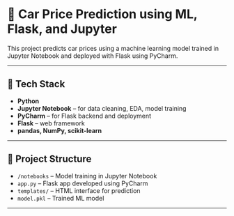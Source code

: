 
# 🚗 Car Price Prediction using ML, Flask, and Jupyter

This project predicts car prices using a machine learning model trained in Jupyter Notebook and deployed with Flask using PyCharm.

---

## 🧰 Tech Stack

- **Python**
- **Jupyter Notebook** – for data cleaning, EDA, model training
- **PyCharm** – for Flask backend and deployment
- **Flask** – web framework
- **pandas, NumPy, scikit-learn**

---

## 📁 Project Structure

- `/notebooks` – Model training in Jupyter Notebook
- `app.py` – Flask app developed using PyCharm
- `templates/` – HTML interface for prediction
- `model.pkl` – Trained ML model

---

